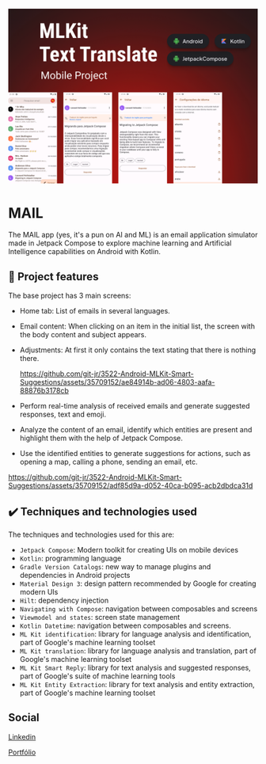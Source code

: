 ![Mobile-Android-com-IA-3522](https://github.com/IagoAntunes/MLKitTextTranslate/blob/master/app/src/main/res/drawable/github/text_translated_cover.png)

# MAIL

The MAIL app (yes, it's a pun on AI and ML) is an email application simulator made in Jetpack Compose to explore machine learning and Artificial Intelligence capabilities on Android with Kotlin.

## 🔨 Project features
The base project has 3 main screens:
- Home tab: List of emails in several languages.
- Email content: When clicking on an item in the initial list, the screen with the body content and subject appears.
- Adjustments: At first it only contains the text stating that there is nothing there.
  
  https://github.com/git-jr/3522-Android-MLKit-Smart-Suggestions/assets/35709152/ae84914b-ad06-4803-aafa-88876b3178cb

- Perform real-time analysis of received emails and generate suggested responses, text and emoji.
- Analyze the content of an email, identify which entities are present and highlight them with the help of Jetpack Compose.
- Use the identified entities to generate suggestions for actions, such as opening a map, calling a phone, sending an email, etc.

https://github.com/git-jr/3522-Android-MLKit-Smart-Suggestions/assets/35709152/adf85d9a-d052-40ca-b095-acb2dbdca31d

## ✔️ Techniques and technologies used

The techniques and technologies used for this are:

- `Jetpack Compose`: Modern toolkit for creating UIs on mobile devices
- `Kotlin`: programming language
- `Gradle Version Catalogs`: new way to manage plugins and dependencies in Android projects
- `Material Design 3`: design pattern recommended by Google for creating modern UIs
- `Hilt`: dependency injection
- `Navigating with Compose`: navigation between composables and screens
- `Viewmodel and states`: screen state management
- `Kotlin Datetime`: navigation between composables and screens.  
- `ML Kit identification`: library for language analysis and identification, part of Google's machine learning toolset
- `ML Kit translation`: library for language analysis and translation, part of Google's machine learning toolset
- `ML Kit Smart Reply`: library for text analysis and suggested responses, part of Google's suite of machine learning tools
- `ML Kit Entity Extraction`: library for text analysis and entity extraction, part of Google's machine learning toolset

[codigo-final]: https://github.com/alura-cursos/3522-Android-MLKit-Smart-Suggestions/tree/aula05
[download-final]: https://github.com/alura-cursos/3522-Android-MLKit-Smart-Suggestions/archive/refs/heads/aula05.zip

## Social
[Linkedin](https://www.linkedin.com/in/iagoaferreira/)

[Portfólio](https://iagoferreira.web.app/)
